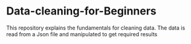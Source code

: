 # Data-cleaning-for-Beginners
This repository explains the fundamentals for cleaning data. The data is read from a Json file and manipulated to get required results
